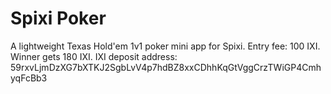 # Spixi Poker

A lightweight Texas Hold'em 1v1 poker mini app for Spixi.
Entry fee: 100 IXI. Winner gets 180 IXI.
IXI deposit address: 59rxvLjmDzXG7bXTKJ2SgbLvV4p7hdBZ8xxCDhhKqGtVggCrzTWiGP4CmhyqFcBb3